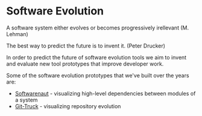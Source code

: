 # Software Evolution

A software system either evolves or becomes progressively irellevant (M. Lehman)

The best way to predict the future is to invent it. (Peter Drucker)

In order to predict the future of software evolution tools we aim to invent and evaluate new tool prototypes that improve developer work. 

Some of the software evolution prototypes that we've built over the years are: 

- [Softwarenaut](/projects/softwarenaut.md) - visualizing high-level dependencies between modules of  a system 
- [Git-Truck](/projects/git-truck.md) - visualizing repository evolution